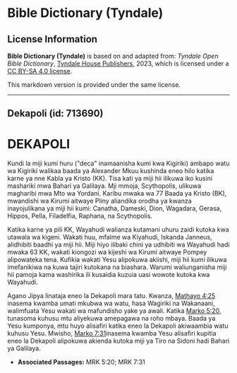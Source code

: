 # Bible Dictionary (Tyndale)

## License Information

**Bible Dictionary (Tyndale)** is based on and adapted from: _Tyndale Open Bible Dictionary_, [Tyndale House Publishers](https://tyndaleopenresources.com/), 2023, which is licensed under a [CC BY-SA 4.0 license](https://creativecommons.org/licenses/by-sa/4.0/legalcode.en).

This markdown version is provided under the same license.



--------------------------------

## Dekapoli (id: 713690)

DEKAPOLI
========

Kundi la miji kumi huru ("deca" inamaanisha kumi kwa Kigiriki) ambapo watu wa Kigiriki walikaa baada ya Alexander Mkuu kushinda eneo hilo katika karne ya nne Kabla ya Kristo (KK). Tisa kati ya miji hii ilikuwa iko kusini mashariki mwa Bahari ya Galilaya. Mji mmoja, Scythopolis, ulikuwa magharibi mwa Mto wa Yordani. Karibu mwaka wa 77 Baada ya Kristo (BK), mwandishi wa Kirumi aitwaye Pliny aliandika orodha ya kwanza inayojulikana ya miji hii kumi: Canatha, Dameski, Dion, Wagadara, Gerasa, Hippos, Pella, Filadelfia, Raphana, na Scythopolis.

Katika karne ya pili KK, Wayahudi walianza kutamani uhuru zaidi kutoka kwa utawala wa kigeni. Wakati huu, mfalme wa Kiyahudi, Iskanda Janneus, alidhibiti baadhi ya miji hii. Miji hiyo ilibaki chini ya udhibiti wa Wayahudi hadi mwaka 63 KK, wakati kiongozi wa kijeshi wa Kirumi aitwaye Pompey alipowateka tena. Kufikia wakati Yesu alipokuwa akiishi, miji hii kumi ilikuwa imefanikiwa na kuwa tajiri kutokana na biashara. Warumi waliunganisha miji hii pamoja kama washirika ili kusaidia kuzuia uasi wowote kutoka kwa Wayahudi.

Agano Jipya linataja eneo la Dekapoli mara tatu. Kwanza, [Mathayo 4:25](https://ref.ly/Matt4:25) inasema kwamba umati mkubwa wa watu, hasa Wagiriki na Wakanaani, walimfuata Yesu wakati wa mafundisho yake ya awali. Katika [Marko 5:20](https://ref.ly/Mark5:20), tunasoma kuhusu mtu aliyekuwa amepagawa na roho mbaya. Baada ya Yesu kumponya, mtu huyo alisafiri katika eneo la Dekapoli akiwaambia watu kuhusu Yesu. Mwisho, [Marko 7:31](https://ref.ly/Mark7:31)inasema kwamba Yesu alisafiri kupitia eneo la Dekapoli alipokuwa akienda kutoka miji ya Tiro na Sidoni hadi Bahari ya Galilaya.

* **Associated Passages:** MRK 5:20; MRK 7:31

